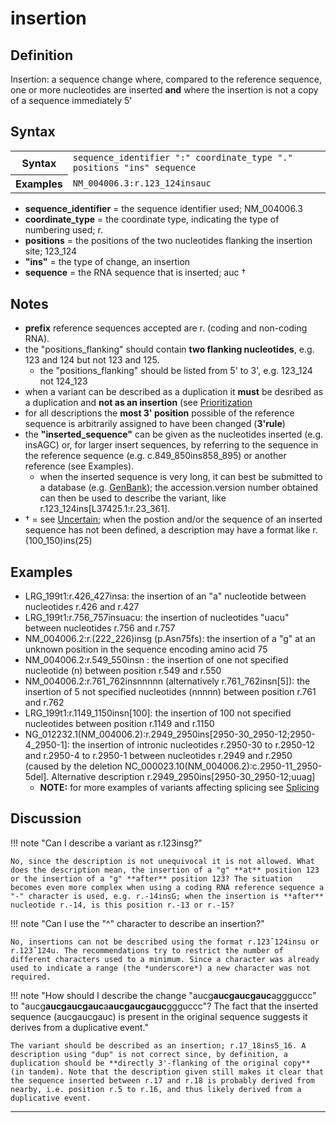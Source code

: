 # insertion

## Definition

Insertion: a sequence change where, compared to the reference sequence, one or more nucleotides are inserted **and** where the insertion is not a copy of a sequence immediately 5'

## Syntax

<table class="syntax">
  <tr>
    <th>Syntax</th>
    <td><code>sequence_identifier ":" coordinate_type "." positions "ins" sequence</code></td>
  </tr>
  <tr>
    <th>Examples</th>
    <td><code>NM_004006.3:r.123_124insauc</code></td>
  </tr>
</table>

- **sequence_identifier** = the sequence identifier used; NM_004006.3
- **coordinate_type** = the coordinate type, indicating the type of numbering used; r.
- **positions** = the positions of the two nucleotides flanking the insertion site; 123_124
- **"ins"** = the type of change, an insertion
- **sequence** = the RNA sequence that is inserted; auc †

## Notes

- **prefix** reference sequences accepted are r. (coding and non-coding RNA).
- the "positions_flanking" should contain **two flanking nucleotides**, e.g. 123 and 124 but not 123 and 125.
  - the "positions_flanking" should be listed from 5' to 3', e.g. 123_124 not 124_123
- when a variant can be described as a duplication it **must** be desribed as a duplication and **not as an insertion** (see [Prioritization](../../general/)
- for all descriptions the **most 3' position** possible of the reference sequence is arbitrarily assigned to have been changed (**3'rule**)
- the **"inserted_sequence"** can be given as the nucleotides inserted (e.g. insAGC) or, for larger insert sequences, by referring to the sequence in the reference sequence (e.g. c.849_850ins858_895) or another reference (see Examples).
  - when the inserted sequence is very long, it can best be submitted to a database (e.g. [GenBank](http://www.ncbi.nlm.nih.gov/genbank/submit/)); the accession.version number obtained can then be used to describe the variant, like r.123_124ins[L37425.1:r.23\_361].
- † = see [Uncertain](../../uncertain/); when the postion and/or the sequence of an inserted sequence has not been defined, a description may have a format like r.(100_150)ins(25)

## Examples

- LRG_199t1:r.426_427insa: the insertion of an "a" nucleotide between nucleotides r.426 and r.427
- LRG_199t1:r.756_757insuacu: the insertion of nucleotides "uacu" between nucleotides r.756 and r.757
- NM_004006.2:r.(222_226)insg (p.Asn75fs): the insertion of a "g" at an unknown position in the sequence encoding amino acid 75
- NM_004006.2:r.549_550insn : the insertion of one not specified nucleotide (n) between position r.549 and r.550
- NM_004006.2:r.761_762insnnnnn (alternatively r.761_762insn[5]): the insertion of 5 not specified nucleotides (nnnnn) between position r.761 and r.762
- LRG_199t1:r.1149_1150insn[100]: the insertion of 100 not specified nucleotides between position r.1149 and r.1150
- NG_012232.1(NM_004006.2):r.2949_2950ins[2950-30\_2950-12;2950-4\_2950-1]: the insertion of intronic nucleotides r.2950-30 to r.2950-12 and r.2950-4 to r.2950-1 between nucleotides r.2949 and r.2950 (caused by the deletion NC_000023.10(NM_004006.2):c.2950-11_2950-5del]. Alternative description r.2949_2950ins[2950-30\_2950-12;uuag]
  - **NOTE:** for more examples of variants affecting splicing see [Splicing](../splicing/)

## Discussion

!!! note "Can I describe a variant as r.123insg?"

    No, since the description is not unequivocal it is not allowed. What does the description mean, the insertion of a "g" **at** position 123 or the insertion of a "g" **after** position 123? The situation becomes even more complex when using a coding RNA reference sequence a "-" character is used, e.g. r.-14insG; when the insertion is **after** nucleotide r.-14, is this position r.-13 or r.-15?

!!! note "Can I use the "^" character to describe an insertion?"

    No, insertions can not be described using the format r.123ˆ124insu or r.123ˆ124u. The recommendations try to restrict the number of different characters used to a minimum. Since a character was already used to indicate a range (the *underscore*) a new character was not required.

!!! note "How should I describe the change "aucg**aucgaucgauc**aggguccc" to "aucg**aucgaucgauc**a**aucgaucgauc**ggguccc"? The fact that the inserted sequence (aucgaucgauc) is present in the original sequence suggests it derives from a duplicative event."

    The variant should be described as an insertion; r.17_18ins5_16. A description using "dup" is not correct since, by definition, a duplication should be **directly 3'-flanking of the original copy** (in tandem). Note that the description given still makes it clear that the sequence inserted between r.17 and r.18 is probably derived from nearby, i.e. position r.5 to r.16, and thus likely derived from a duplicative event.

---

